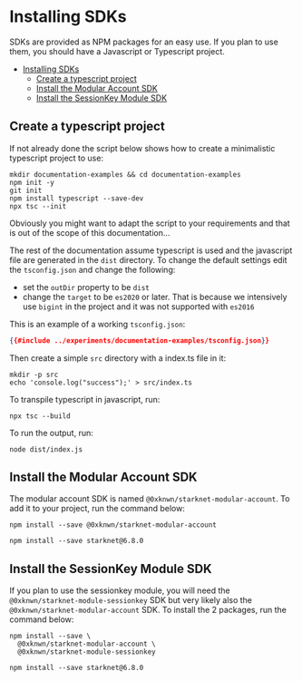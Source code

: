 # Installing SDKs

SDKs are provided as NPM packages for an easy use. If you plan to use them, you
should have a Javascript or Typescript project.

- [Installing SDKs](#installing-sdks)
  - [Create a typescript project](#create-a-typescript-project)
  - [Install the Modular Account SDK](#install-the-modular-account-sdk)
  - [Install the SessionKey Module SDK](#install-the-sessionkey-module-sdk)

## Create a typescript project

If not already done the script below shows how to create a minimalistic
typescript project to use:

```shell
mkdir documentation-examples && cd documentation-examples
npm init -y
git init
npm install typescript --save-dev
npx tsc --init
```

Obviously you might want to adapt the script to your requirements and that is
out of the scope of this documentation...

The rest of the documentation assume typescript is used and the javascript
file are generated in the `dist` directory. To change the default settings
edit the `tsconfig.json` and change the following:

- set the `outDir` property to be `dist`
- change the `target` to be `es2020` or later. That is because we intensively
  use `bigint` in the project and it was not supported with `es2016`
  
This is an example of a working `tsconfig.json`:

```json
{{#include ../experiments/documentation-examples/tsconfig.json}}
```

Then create a simple `src` directory with a index.ts file in it:

```shell
mkdir -p src
echo 'console.log("success");' > src/index.ts
```

To transpile typescript in javascript, run:

```shell
npx tsc --build
```

To run the output, run:

```shell
node dist/index.js
```

## Install the Modular Account SDK

The modular account SDK is named `@0xknwn/starknet-modular-account`. To add it
to your project, run the command below:

```shell
npm install --save @0xknwn/starknet-modular-account

npm install --save starknet@6.8.0
```

## Install the SessionKey Module SDK

If you plan to use the sessionkey module, you will need the
`@0xknwn/starknet-module-sessionkey` SDK but very likely also the `@0xknwn/starknet-modular-account` SDK. To install the 2 packages, run the command below:

```shell
npm install --save \
  @0xknwn/starknet-modular-account \
  @0xknwn/starknet-module-sessionkey

npm install --save starknet@6.8.0
```
